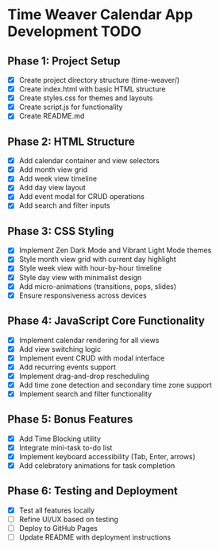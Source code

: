 # Time Weaver Calendar App Development TODO

## Phase 1: Project Setup
- [x] Create project directory structure (time-weaver/)
- [x] Create index.html with basic HTML structure
- [x] Create styles.css for themes and layouts
- [x] Create script.js for functionality
- [x] Create README.md

## Phase 2: HTML Structure
- [x] Add calendar container and view selectors
- [x] Add month view grid
- [x] Add week view timeline
- [x] Add day view layout
- [x] Add event modal for CRUD operations
- [x] Add search and filter inputs

## Phase 3: CSS Styling
- [x] Implement Zen Dark Mode and Vibrant Light Mode themes
- [x] Style month view grid with current day highlight
- [x] Style week view with hour-by-hour timeline
- [x] Style day view with minimalist design
- [x] Add micro-animations (transitions, pops, slides)
- [x] Ensure responsiveness across devices

## Phase 4: JavaScript Core Functionality
- [x] Implement calendar rendering for all views
- [x] Add view switching logic
- [x] Implement event CRUD with modal interface
- [x] Add recurring events support
- [x] Implement drag-and-drop rescheduling
- [x] Add time zone detection and secondary time zone support
- [x] Implement search and filter functionality

## Phase 5: Bonus Features
- [x] Add Time Blocking utility
- [x] Integrate mini-task to-do list
- [x] Implement keyboard accessibility (Tab, Enter, arrows)
- [x] Add celebratory animations for task completion

## Phase 6: Testing and Deployment
- [x] Test all features locally
- [ ] Refine UI/UX based on testing
- [ ] Deploy to GitHub Pages
- [ ] Update README with deployment instructions
